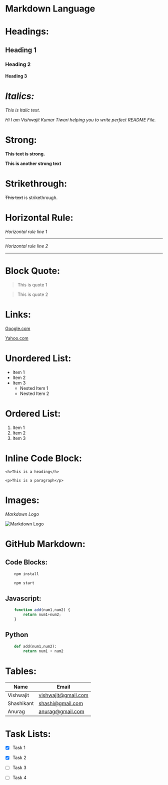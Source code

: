 # Markdown Language

<!-- Headings -->
# Headings:
## Heading 1
### Heading 2 
#### Heading 3

<!-- Italics -->
 # *Italics:*
*This is Italic text.*

_Hi I am Vishwajit Kumar Tiwari helping you to write perfect README File._

<!-- Strong -->
# Strong:
**This text is strong.**

__This is another strong text__

<!-- Strikethrough -->
# Strikethrough: 
~~This text~~ is strikethrough.

<!-- Horizontal Rule -->
# Horizontal Rule:
*Horizontal rule line 1*

---    

*Horizontal rule line 2*
___

<!-- Block Quote -->
# Block Quote:
> This is quote 1

> This is quote 2 

<!-- Links -->
# Links:
[Google.com](https://www.google.com "Google.com")

[Yahoo.com](https://www.yahoo.com "Yahoo.com")

<!-- Unordered List -->
# Unordered List:
* Item 1
* Item 2
* Item 3
    * Nested Item 1
    * Nested Item 2

<!-- Ordered List -->
# Ordered List:
1. Item 1
1. Item 2
1. Item 3

<!-- Inline Code Block -->
# Inline Code Block:
`<h>This is a heading</h>`

`<p>This is a paragraph</p>`

<!-- Images -->
# Images:
*Markdown Logo*

![Markdown Logo](https://markdown-here.com/img/icon256.png)


<!-- GitHub Markdown -->
# GitHub Markdown:
<!-- Code Blocks -->
## Code Blocks:
```bash
    npm install

    npm start
```
## Javascript:

```javascript
    function add(num1,num2) {
        return num1+num2;
    }
```
## Python

```python
    def add(num1,num2):
        return num1 + num2
```

<!-- Tables -->
# Tables:
| Name          | Email                 |
| --------      | --------------------- |
| Vishwajit     | vishwajit@gmail.com   |
| Shashikant    | shashi@gmail.com      |
| Anurag        | anurag@gmail.com      |


<!-- Task Lists -->
# Task Lists:
* [x] Task 1
* [x] Task 2
* [ ] Task 3
* [ ] Task 4

